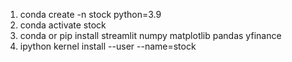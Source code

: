 1. conda create -n stock python=3.9
2. conda activate stock
3. conda or pip install streamlit numpy matplotlib pandas yfinance
4. ipython kernel install --user --name=stock